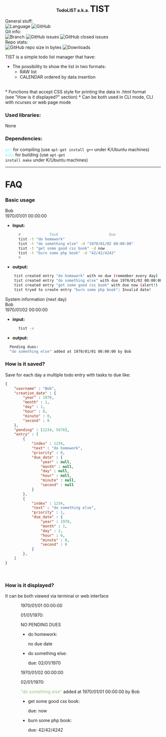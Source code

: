 <div style="margin: auto; text-align: center; font-weight: bold;">
  <p style="display:inline;">TodoLIST a.k.a.
  <h1 style="display: inline; font-weight: bold">TIST</h1>
  </p>
</div>

General stuff: <br>
![Language](https://img.shields.io/github/languages/top/Lince99/TodoIST.svg)
![GitHub](https://img.shields.io/github/license/Lince99/TodoIST.svg?logoColor=orange) <br>
Git info: <br>
![Branch](https://img.shields.io/github/last-commit/Lince99/TodoIST.svg)
![GitHub issues](https://img.shields.io/github/issues/Lince99/TodoIST.svg?logoColor=red)
![GitHub closed issues](https://img.shields.io/github/issues-closed/Lince99/TodoIST.svg?logoColor=blue) <br>
Repo stats: <br>
![GitHub repo size in bytes](https://img.shields.io/github/repo-size/Lince99/TodoIST.svg)
![Downloads](https://img.shields.io/github/downloads/Lince99/TodoIST/total.svg) <br>

TIST is a simple todo list manager that have:
* The possibility to show the list in two formats:<br>
    * RAW list<br>
    * CALENDAR ordered by data insertion<br>
<br>
* Functions that accept CSS style for printing the data in .html format<br>
(see "How is it displayed?" section)
* Can be both used in CLI mode, CLI with ncurses or web page mode

### Used libraries:
None

### Dependencies:
<code style="color:#66ffff;">g++</code> for compiling (use <code>apt-get install g++</code> under K/Ubuntu machines)<br>
<code style="color:#66ffff;">make</code> for building (use <code>apt-get install make</code> under K/Ubuntu machines)

---
**FAQ**
======

### Basic usage

Bob<br>
1970/01/01 00:00:00

* **Input:**
```bash
      #             Task                       Due
      tist -t "do homework"
      tist -t "do something else" -d "1970/01/02 00:00:00"
      tist -t "get some good css book" -d now
      tist -t "burn some php book" -d "42/42/4242"
      #
```

* **output:**
```bash
    tist created entry "do homework" with no due (remember every day)
    tist created entry "do something else" with due 1970/01/02 00:00:00
    tist created entry "get some good css book" with due now (alert!)
    tist tryed to create entry "burn some php book": Invalid date!
```

System information (next day)<br>
Bob<br>
1970/01/02 00:00:00

* **input:**
```bash
      tist -v
```

* **output:**
```bash
  Pending dues:
  "do something else" added at 1970/01/01 00:00:00 by Bob
```





### How is it saved?
Save for each day a multiple todo entry with tasks to due like:

```json
{
    "username" : "Bob",
    "creation_date" : {
        "year" : 1970,
        "month" : 1,
        "day" : 1,
        "hour" : 0,
        "minute" : 0,
        "second" : 0
    },
    "pending" : [1234, 5678],
    "entry" : [
        {
            "index" : 1234,
            "text" : "do homework",
            "priority" : 0,
            "due_date" : {
                "year" : null,
                "month" : null,
                "day" : null,
                "hour" : null,
                "minute" : null,
                "second" : null
            }
        },
        {
            "index" : 1234,
            "text" : "do something else",
            "priority" : 1,
            "due_date" : {
                "year" : 1970,
                "month" : 1,
                "day" : 2,
                "hour" : 0,
                "minute" : 0,
                "second" : 0
            }
        },
    ]
}
```
<br>

### How is it displayed?
It can be both viewed via terminal or web interface

<div style="margin-left:10%">
<p>1970/01/01 00:00:00</p>
<div>
    <p>01/01/1970:</p>
    <div><p>NO PENDING DUES</p></div>
    <ul>
        <li>do homework:<p>no due date</p></li>
        <li>do something else:<p>due: 02/01/1970</p></li>
    </ul>
</div>
<p>1970/01/02 00:00:00</p>
<div>
    <p>02/01/1970:</p>
    <div>
      <p style="display:inline;color:#98c379;">"do something else"</p>
      <p style="display:inline;"> added at 1970/01/01 00:00:00 by Bob</p>
    </div>
    <ul>
        <li>get some good css book:
          <p>due: now</p>
        </li>
        <li>burn some php book:
          <p>due: 42/42/4242</p>
        </li>
    </ul>
</div>
</div>
